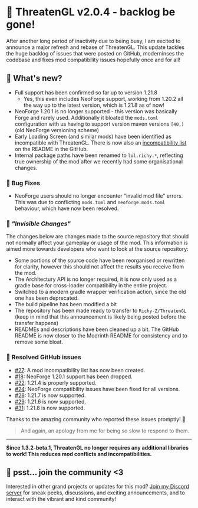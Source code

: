 # 🎉 ThreatenGL v2.0.4 - backlog be gone!

After another long period of inactivity due to being busy, I am excited to announce a major refresh and rebase of ThreatenGL. This update tackles the huge backlog of issues that were posted on GitHub, moderninses the codebase and fixes mod compatibility issues hopefully once and for all!

## 🤔 What's new?

- Full support has been confirmed so far up to version 1.21.8
    - Yes, this even includes NeoForge support, working from 1.20.2 all the way up to the latest version, which is 1.21.8 as of now!
- NeoForge 1.20.1 is no longer supported - this version was basically Forge and rarely used. Additionally it bloated the `mods.toml` configuration with us having to support version maven versions `[40,)` (old NeoForge versioning scheme)
- Early Loading Screen (and similar mods) have been identified as incompatible with ThreatenGL. There is now also an [incompatibility list](https://github.com/Richy-Z/ThreatenGL?tab=readme-ov-file#incompatibility-with-other-mods) on the README in the GitHub.
- Internal package paths have been renamed to `lol.richy.*`, reflecting true ownership of the mod after we recently had some organisational changes.

### 🐞 Bug Fixes

- NeoForge users should no longer encounter "invalid mod file" errors. This was due to conflicting `mods.toml` and `neoforge.mods.toml` behaviour, which have now been resolved.

### 👻  *"Invisible Changes"*

The changes below are changes made to the source repository that should not normally affect your gameplay or usage of the mod. This information is aimed more towards developers who want to look at the source repository:

- Some portions of the source code have been reorganised or rewritten for clarity, however this should not affect the results you receive from the mod.
- The Architectury API is no longer required, it is now only used as a gradle base for cross-loader compatibility in the entire project.
- Switched to a modern gradle wrapper verification action, since the old one has been deprecated.
- The build pipeline has been modified a bit
- The repository has been made ready to transfer to `Richy-Z/ThreatenGL` (keep in mind that this announcement is likely being posted before the transfer happens)
- READMEs and descriptions have been cleaned up a bit. The GitHub README is now closer to the Modrinth README for consistency and to remove some bloat.

### 📌 Resolved GitHub issues

- [#27](https://github.com/Numelon-Softworks/ThreatenGL/issues/27): A mod incompatibility list has now been created.
- [#18](https://github.com/Numelon-Softworks/ThreatenGL/issues/18): NeoForge 1.20.1 support has been dropped.
- [#22](https://github.com/Numelon-Softworks/ThreatenGL/issues/22): 1.21.4 is properly supported.
- [#24](https://github.com/Numelon-Softworks/ThreatenGL/issues/24): NeoForge compatibility issues have been fixed for all versions.
- [#28](https://github.com/Numelon-Softworks/ThreatenGL/issues/28): 1.21.7 is now supported.
- [#29](https://github.com/Numelon-Softworks/ThreatenGL/issues/29): 1.21.6 is now supported.
- [#31](https://github.com/Numelon-Softworks/ThreatenGL/issues/31): 1.21.8 is now supported.

Thanks to the amazing community who reported these issues promptly! 💖
> And again, an apology from me for being so slow to respond to them.

----------

**Since 1.3.2-beta.1, ThreatenGL no longer requires any additional libraries to work! This reduces mod conflicts and incompatibilities.**

## 💃 psst... join the community <3

Interested in other grand projects or updates for this mod? [Join my Discord server](https://discord.gg/eYEDsnKh2T) for sneak peeks, discussions, and exciting announcements, and to interact with the vibrant and kind community!
